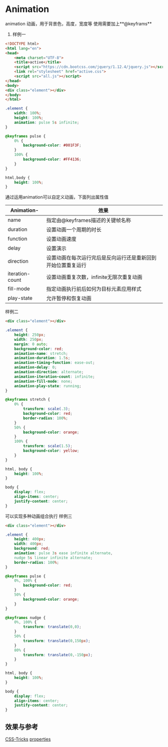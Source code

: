 # Animation

animation 动画，用于背景色，高度，宽度等
使用需要加上**@keyframs**

1. 样例一
~~~html
<!DOCTYPE html>
<html lang="en">
<head>
    <meta charset="UTF-8">
    <title>active</title>
    <script src="https://cdn.bootcss.com/jquery/1.12.4/jquery.js"></script>
    <link rel="stylesheet" href="active.css">
    <script src="all.js"></script>
</head>
<body>
<div class="element"></div>
</body>
</html>
~~~

~~~css
.element {
    width: 100%;
    height: 100%;
    animation: pulse 5s infinite;
}

@keyframes pulse {
    0% {
        background-color: #001F3F;
    }
    100% {
        background-color: #FF4136;
    }
}

html,body {
    height: 100%;
}
~~~

通过运用animation可以自定义动画，下面列出属性值

| Animation-      | 效果                                                         |
| --------------- | ------------------------------------------------------------ |
| name            | 指定由@keyframes描述的关键帧名称                             |
| duration        | 设置动画一个周期的时长                                       |
| function        | 设置动画速度                                                 |
| delay           | 设置演示                                                     |
| direction       | 设置动画在每次运行完后是反向运行还是重新回到开始位置重复运行 |
| iteration-count | 设置动画重复次数，infinite无限次重复动画                     |
| fill-mode       | 指定动画执行前后如何为目标元素应用样式                       |
| play-state      | 允许暂停和恢复动画                                           |



样例二

~~~html
<div class="element"></div>
~~~

~~~css
.element {
    height: 250px;
    width: 250px;
    margin: 0 auto;
    background-color: red;
    animation-name: stretch;
    animation-duration: 1.5s;
    animation-timing-function: ease-out;
    animation-delay: 0;
    animation-direction: alternate;
    animation-iteration-count: infinite;
    animation-fill-mode: none;
    animation-play-state: running;
}

@keyframes stretch {
    0% {
        transform: scale(.3);
        background-color: red;
        border-radius: 100%;
    }
    50% {
        background-color: orange;
    }
    100% {
        transform: scale(1.5);
        background-color: yellow;
    }
}

html, body {
    height: 100%;
}

body {
    display: flex;
    align-items: center;
    justify-content: center;
}
~~~

可以实现多种动画组合执行
样例三
~~~html
<div class="element"></div>
~~~

~~~css
.element {
    height: 400px;
    width: 400px;
    background: red;
    animation: pulse 3s ease infinite alternate,
    nudge 5s linear infinite alternate;
    border-radius: 100%;
}

@keyframes pulse {
    0%, 100% {
        background-color: red;
    }
    50% {
        background-color: orange;
    }
}

@keyframes nudge {
    0%, 100% {
        transform: translate(0,0);
    }
    50% {
        transform: translate(0,150px);
    }
    80% {
        transform: translate(0,-150px);
    }
}

html, body {
    height: 100%;
}

body {
    display: flex;
    align-items: center;
    justify-content: center;
}
~~~

## 效果与参考
[CSS-Tricks](https://css-tricks.com/almanac/properties/a/animation/)
[properties](https://developer.mozilla.org/zh-CN/docs/Web/CSS/CSS_Animations/Using_CSS_animations)
